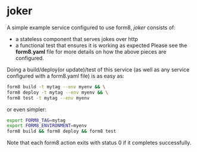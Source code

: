 # joker
A simple example service configured to use form8, _joker_ consists of:
- a stateless component that serves jokes over http
- a functional test that ensures it is working as expected
Please see the **form8.yaml** file for more details on how the above pieces are configured.

Doing a build/deploy(or update)/test of this service (as well as any service configured with a form8.yaml file) is as easy as:
```bash
form8 build -t mytag --env myenv && \
form8 deploy -t mytag --env myenv && \
form8 test -t mytag --env myenv
```
or even simpler:
```bash
export FORM8_TAG=mytag
export FORM8_ENVIRONMENT=myenv
form8 build && form8 deploy && form8 test
```
Note that each form8 action exits with status 0 if it completes successfully.
